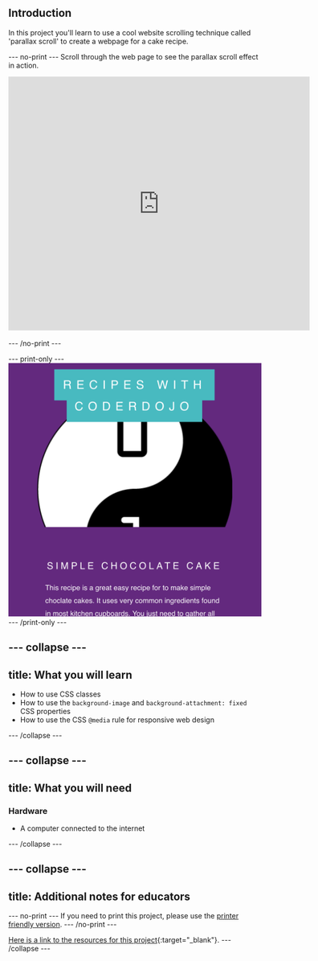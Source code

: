 ## Introduction

In this project you'll learn to use a cool website scrolling technique called 'parallax scroll' to create a webpage for a cake recipe.

--- no-print ---
Scroll through the web page to see the parallax scroll effect in action.

<iframe src="https://trinket.io/embed/html/4b83d6865b?outputOnly=true&start=result" width="600" height="505" frameborder="0" marginwidth="0" marginheight="0" allowfullscreen> </iframe>

--- /no-print ---

--- print-only ---
![Web page screenshot](images/PrintOnlyScreenshot.png)
--- /print-only ---

--- collapse ---
---
title: What you will learn
---
+ How to use CSS classes
+ How to use the `background-image` and `background-attachment: fixed` CSS properties
+ How to use the CSS `@media` rule for responsive web design

--- /collapse ---

--- collapse ---
---
title: What you will need
---
### Hardware
+ A computer connected to the internet

--- /collapse ---

--- collapse ---
---
title: Additional notes for educators
---
--- no-print ---
If you need to print this project, please use the [printer friendly version](https://projects.raspberrypi.org/en/projects/sweet-scroll/print).
--- /no-print ---

[Here is a link to the resources for this project](https://github.com/raspberrypilearning/sweet-scroll/tree/draft/en/resources){:target="_blank"}.
--- /collapse ---